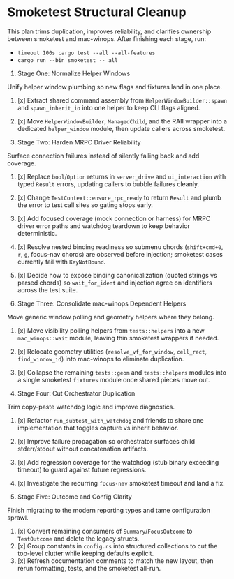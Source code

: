 # Smoketest Structural Cleanup

This plan trims duplication, improves reliability, and clarifies ownership between smoketest and
mac-winops. After finishing each stage, run:
- `timeout 100s cargo test --all --all-features`
- `cargo run --bin smoketest -- all`

1. Stage One: Normalize Helper Windows

Unify helper window plumbing so new flags and fixtures land in one place.

1. [x] Extract shared command assembly from `HelperWindowBuilder::spawn` and
       `spawn_inherit_io` into one helper to keep CLI flags aligned.
2. [x] Move `HelperWindowBuilder`, `ManagedChild`, and the RAII wrapper into a
       dedicated `helper_window` module, then update callers across smoketest.

2. Stage Two: Harden MRPC Driver Reliability

Surface connection failures instead of silently falling back and add coverage.

1. [x] Replace `bool`/`Option` returns in `server_drive` and `ui_interaction`
       with typed `Result` errors, updating callers to bubble failures cleanly.
2. [x] Change `TestContext::ensure_rpc_ready` to return `Result` and plumb the
       error to test call sites so gating stops early.
3. [x] Add focused coverage (mock connection or harness) for MRPC driver error
       paths and watchdog teardown to keep behavior deterministic.
4. [x] Resolve nested binding readiness so submenu chords (`shift+cmd+0`,
       `r`, `g`, focus-nav chords) are observed before injection; smoketest
       cases currently fail with `KeyNotBound`.
5. [x] Decide how to expose binding canonicalization (quoted strings vs parsed
       chords) so `wait_for_ident` and injection agree on identifiers across
       the test suite.

3. Stage Three: Consolidate mac-winops Dependent Helpers

Move generic window polling and geometry helpers where they belong.

1. [x] Move visibility polling helpers from `tests::helpers` into a new
       `mac_winops::wait` module, leaving thin smoketest wrappers if needed.
2. [x] Relocate geometry utilities (`resolve_vf_for_window`, `cell_rect`,
       `find_window_id`) into mac-winops to eliminate duplication.
3. [x] Collapse the remaining `tests::geom` and `tests::helpers` modules into a
       single smoketest `fixtures` module once shared pieces move out.

4. Stage Four: Cut Orchestrator Duplication

Trim copy-paste watchdog logic and improve diagnostics.

1. [x] Refactor `run_subtest_with_watchdog` and friends to share one
       implementation that toggles capture vs inherit behavior.
2. [x] Improve failure propagation so orchestrator surfaces child stderr/stdout
       without concatenation artifacts.
3. [x] Add regression coverage for the watchdog (stub binary exceeding timeout)
       to guard against future regressions.
4. [x] Investigate the recurring `focus-nav` smoketest timeout and land a fix.

5. Stage Five: Outcome and Config Clarity

Finish migrating to the modern reporting types and tame configuration sprawl.

1. [x] Convert remaining consumers of `Summary`/`FocusOutcome` to `TestOutcome`
       and delete the legacy structs.
2. [x] Group constants in `config.rs` into structured collections to cut the
       top-level clutter while keeping defaults explicit.
3. [x] Refresh documentation comments to match the new layout, then rerun
       formatting, tests, and the smoketest all-run.
